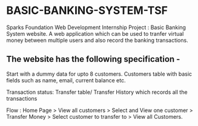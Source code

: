 # BASIC-BANKING-SYSTEM-TSF
Sparks Foundation Web Development Internship Project : Basic Banking System website. 
A web application which can be used to tranfer virtual money between multiple users and also record the banking transactions.

## The website has the following specification -
Start with a dummy data for upto 8 customers.
Customers table with basic fields such as name, email, current balance etc.

Transaction status:
Transfer table/ Transfer History which records all the transactions

Flow : Home Page > View all customers > Select and View one customer > Transfer Money > Select customer to transfer to > View all Customers.
